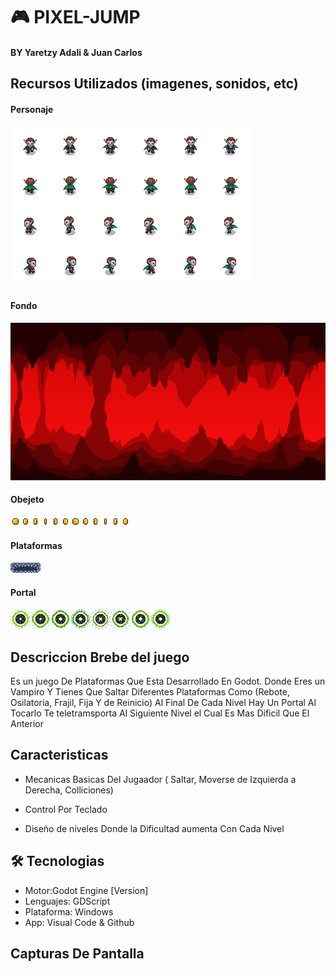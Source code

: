 # 🎮 PIXEL-JUMP

#### BY Yaretzy Adali & Juan Carlos

## Recursos Utilizados (imagenes, sonidos, etc)
#### Personaje
![Personaje.](https://github.com/XxJuanelox622/Pixel_Jump_1/blob/main/Vampires1_Walk_full.png?raw=true)
#### Fondo
![fondo.](https://github.com/XxJuanelox622/Pixel_Jump_1/blob/main/Preview.png?raw=true)
#### Obejeto
![coin.](https://github.com/XxJuanelox622/Pixel_Jump_1/blob/main/coin.png?raw=true)
#### Plataformas
![Plataforma.](https://github.com/XxJuanelox622/Pixel_Jump_1/blob/main/Platform.png?raw=true)
#### Portal
![Portal.](https://github.com/XxJuanelox622/Pixel_Jump_1/blob/main/Ship_portal_32x32.png?raw=true)




## Descriccion Brebe del juego
Es un juego De Plataformas Que Esta Desarrollado En Godot. Donde Eres un Vampiro Y Tienes Que Saltar Diferentes Plataformas Como
(Rebote, Osilatoria, Frajil, Fija Y de Reinicio)  Al Final De Cada Nivel Hay Un Portal Al Tocarlo Te teletramsporta Al Siguiente
Nivel el Cual Es Mas Dificil Que El Anterior

## Caracteristicas

- Mecanicas Basicas Del Jugaador ( Saltar, Moverse de Izquierda a Derecha, Colliciones)

- Control Por Teclado

- Diseño de niveles Donde la Dificultad aumenta Con Cada Nivel

 ## 🛠️ Tecnologias
 - Motor:Godot Engine [Version]
 -  Lenguajes: GDScript
 -  Plataforma: Windows
 -  App: Visual Code & Github

   ## Capturas De Pantalla
   
   
